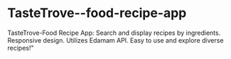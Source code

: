 # TasteTrove--food-recipe-app
 TasteTrove-Food Recipe App: Search and display recipes by ingredients. Responsive design. Utilizes Edamam API. Easy to use and explore diverse recipes!"
